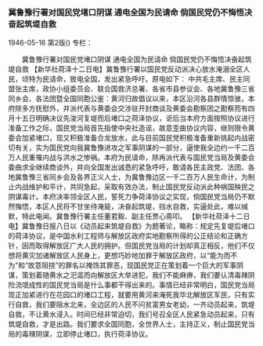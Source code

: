 ### 冀鲁豫行署对国民党堵口阴谋  通电全国为民请命  倘国民党仍不悔悟决奋起筑堤自救

1946-05-16
第2版()
专栏：

　　冀鲁豫行署对国民党堵口阴谋
    通电全国为民请命
    倘国民党仍不悔悟决奋起筑堤自救
    【新华社荷泽十二日电】冀鲁豫行署以国民党反动派决心放水淹溺全区人民，顷特为民请命，致电全国，发出紧急呼吁。原电如下：
    中共毛主席、民主同盟张主席，政协小组委员会、联合国救济总署、各省市县参议会、各地冀鲁豫三省同乡会、各法团暨全国同胞公鉴：黄河归故倡议以来，本区沿河各县群情惊骇，本府除多方抚慰外，并派代表与黄委会交涉驻开封商谈及黄委会勘察团之勘察而有四月十五日明确决议先浚河复堤而后堵口之荷泽协议，讵后当本府方面按照协议进行准备工作之际，国民党当局首先指使中央社造谣，故意歪曲协议内容，继则限令黄委会加紧堵口，现又积极准备合龙放水，此与目前国民党积极准备重新挑起内战密切有关，实为国民党向我冀鲁豫进攻之军事阴谋的一部分，逼使我全边约一千二百万人民重罹内战与洪水之惨祸。本府为民请命，除再派代表与国民党当局及黄委会委曲求全继续商谈外，并向全国发出诚恳的紧急呼吁，敢请各民主政党、法团、各地冀鲁豫三省同乡会及各界正义人士，为冀鲁豫边区一千二百万人民生命计，为制止内战维护和平计，共同急起，采取有效办法，制止国民党反动派此种祸国殃民之阴谋毒计。本府决率领全区人民，誓死力争荷泽协议之实现，倘国民党当局仍不默然悔悟，本区人民将不甘坐待淹毙，决奋起筑堤，挡水自救，实逼处此，难以缄默，特此电闻。冀鲁豫行署主任董君毅、副主任贾心斋叩。
    【新华社荷泽十二日电】冀鲁豫日报八日以《动员起来筑堤自救》为题著论，略称：规定先复堤后堵口的荷泽协议，是中国水利工程师与解放区政府实地勘察所得的公正结论和正确方针，因而取得解放区广大人民的拥护。但国民党当局的计划却真正相反，他们不仅想将黄灾加诸解放区人民身上，更想巧妙地加罪于解放区政府，以“能为而不为”和“故意阻挠”的罪名以掩饰其罪恶，现国民党正在策划着一个巨大的军事阴谋，策划着随黄水之汜滥而向解放区大举进犯，我们不能麻痹，我们要认清毒辣阴险流氓成性的国民党当局是什么事都干得出来的。事情已经非常明白，国民党当局现正加紧进行在花园口的堵口工程，就要用黄河来淹死我华北解放区军民，只有实行自救，我们要阻水北来，全边区的人民不问贫富男女老幼，一齐动员起来，筑堤自救，不让黄水浸入。时间已经非常迫切，我们号召全区人民紧急动员起来，只有筑堤自救，才是出路。我们要求全国同胞，全世界人士，主持正义，制止国民党当局的毒辣阴谋，立即停止堵口，执行荷泽协议。
